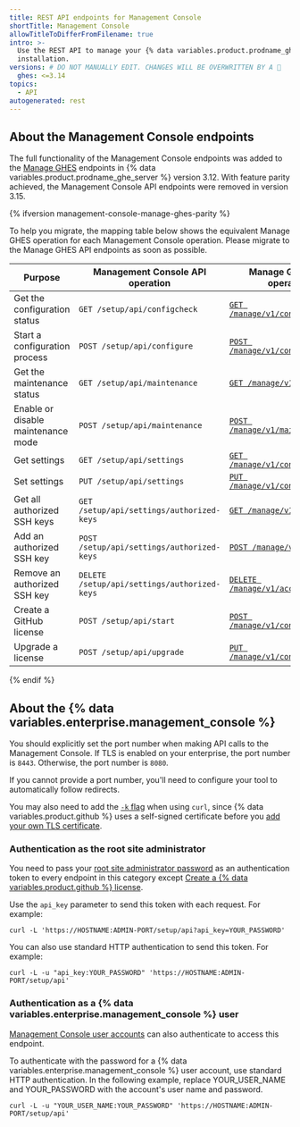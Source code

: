 ```yaml
---
title: REST API endpoints for Management Console
shortTitle: Management Console
allowTitleToDifferFromFilename: true
intro: >-
  Use the REST API to manage your {% data variables.product.prodname_ghe_server %}
  installation.
versions: # DO NOT MANUALLY EDIT. CHANGES WILL BE OVERWRITTEN BY A 🤖
  ghes: <=3.14
topics:
  - API
autogenerated: rest
---
```


## About the Management Console endpoints

The full functionality of the Management Console endpoints was added to the [Manage GHES](/rest/enterprise-admin/manage-ghes) endpoints in {% data variables.product.prodname_ghe_server %} version 3.12. With feature parity achieved, the Management Console API endpoints were removed in version 3.15.

{% ifversion management-console-manage-ghes-parity %}

To help you migrate, the mapping table below shows the equivalent Manage GHES operation for each Management Console operation. Please migrate to the Manage GHES API endpoints as soon as possible.

| Purpose | Management Console API operation | Manage GHES API operation |
| ------------- | ------------- | - |
| Get the configuration status | `GET /setup/api/configcheck` | [`GET /manage/v1/config/apply`](/rest/enterprise-admin/manage-ghes#get-the-status-of-a-ghe-config-apply-run) |
| Start a configuration process | `POST /setup/api/configure` | [`POST /manage/v1/config/apply`](/rest/enterprise-admin/manage-ghes#trigger-a-ghe-config-apply-run) |
| Get the maintenance status | `GET /setup/api/maintenance` | [`GET /manage/v1/maintenance`](/rest/enterprise-admin/manage-ghes#get-the-status-of-maintenance-mode) |
| Enable or disable maintenance mode | `POST /setup/api/maintenance` | [`POST /manage/v1/maintenance`](/rest/enterprise-admin/manage-ghes#set-the-status-of-maintenance-mode) |
| Get settings | `GET /setup/api/settings` | [`GET /manage/v1/config/settings`](/rest/enterprise-admin/manage-ghes#get-the-ghes-settings) |
| Set settings | `PUT /setup/api/settings` | [`PUT /manage/v1/config/settings`](/rest/enterprise-admin/manage-ghes#set-settings) |
| Get all authorized SSH keys | `GET /setup/api/settings/authorized-keys` | [`GET /manage/v1/access/ssh`](/rest/enterprise-admin/manage-ghes#get-the-configured-ssh-keys) |
| Add an authorized SSH key | `POST /setup/api/settings/authorized-keys` | [`POST /manage/v1/access/ssh`](/rest/enterprise-admin/manage-ghes#set-a-new-ssh-key) |
| Remove an authorized SSH key | `DELETE /setup/api/settings/authorized-keys` | [`DELETE /manage/v1/access/ssh`](/rest/enterprise-admin/manage-ghes#delete-a-ssh-key) |
| Create a GitHub license | `POST /setup/api/start` | [`POST /manage/v1/config/init`](/rest/enterprise-admin/manage-ghes#initialize-instance-configuration-with-license-upload) |
| Upgrade a license | `POST /setup/api/upgrade` | [`PUT /manage/v1/config/license`](/rest/enterprise-admin/manage-ghes#upload-an-enterprise-license) |

{% endif %}

## About the {% data variables.enterprise.management_console %}

You should explicitly set the port number when making API calls to the Management Console. If TLS is enabled on your enterprise, the port number is `8443`. Otherwise, the port number is `8080`.

If you cannot provide a port number, you'll need to configure your tool to automatically follow redirects.

You may also need to add the [`-k` flag](http://curl.haxx.se/docs/manpage.html#-k) when using `curl`, since {% data variables.product.github %} uses a self-signed certificate before you [add your own TLS certificate](/admin/configuration/configuring-network-settings/configuring-tls).

### Authentication as the root site administrator

You need to pass your [root site administrator password](/admin/configuration/administering-your-instance-from-the-management-console/managing-access-to-the-management-console) as an authentication token to every endpoint in this category except [Create a {% data variables.product.github %} license](#create-a-github-license).

Use the `api_key` parameter to send this token with each request. For example:

```shell
curl -L 'https://HOSTNAME:ADMIN-PORT/setup/api?api_key=YOUR_PASSWORD'
```

You can also use standard HTTP authentication to send this token. For example:

```shell
curl -L -u "api_key:YOUR_PASSWORD" 'https://HOSTNAME:ADMIN-PORT/setup/api'
```

### Authentication as a {% data variables.enterprise.management_console %} user

[Management Console user accounts](/admin/configuration/administering-your-instance-from-the-management-console/managing-access-to-the-management-console#management-console-user) can also authenticate to access this endpoint.

To authenticate with the password for a {% data variables.enterprise.management_console %} user account, use standard HTTP authentication. In the following example, replace YOUR_USER_NAME and YOUR_PASSWORD with the account's user name and password.

```shell
curl -L -u "YOUR_USER_NAME:YOUR_PASSWORD" 'https://HOSTNAME:ADMIN-PORT/setup/api'
```

<!-- Content after this section is automatically generated -->
